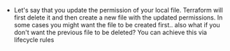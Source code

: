 * Let's say that you update the permission of your local file. Terraform will first delete it and then create a new file with the updated permissions. In some cases you might want the file to be created first.. also what if you don't want the previous file to be deleted? You can achieve this via lifecycle rules